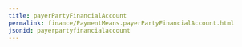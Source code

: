 ```yaml
---
title: payerPartyFinancialAccount
permalink: finance/PaymentMeans.payerPartyFinancialAccount.html
jsonid: payerpartyfinancialaccount
---
```

